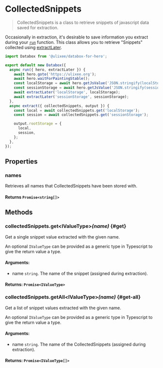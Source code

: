 # CollectedSnippets

> CollectedSnippets is a class to retrieve snippets of javascript data saved for extraction.

Occasionally in extraction, it's desirable to save information you extract during your [`run`](/docs/databox/basic-client/databox#constructor) function. This class allows you to retrieve "Snippets" collected using [extractLater](/docs/databox/advanced-client/runner#extract-later).

```js
import Databox from '@ulixee/databox-for-hero';

export default new Databox({
  async run({ hero, extractLater }) {
    await hero.goto('https://ulixee.org');
    await hero.waitForPaintingStable();
    const localStorage = await hero.getJsValue('JSON.stringify(localStorage)');
    const sessionStorage = await hero.getJsValue('JSON.stringify(sessionStorage)');
    await extractLater('localStorage', localStorage);
    await extractLater('sessionStorage', sessionStorage);
  },
  async extract({ collectedSnippets, output }) {
    const local = await collectedSnippets.get('localStorage');
    const session = await collectedSnippets.get('sessionStorage');

    output.rootStorage = {
      local,
      session,
    };
  },
});
```

## Properties

### names

Retrieves all names that CollectedSnippets have been stored with.

#### **Returns** `Promise<string[]>`

## Methods

### collectedSnippets.get<IValueType\>_(name)_ {#get}

Get a single snippet value extracted with the given name.

An optional `IValueType` can be provided as a generic type in Typescript to give the return value a type.

#### **Arguments**:

- name `string`. The name of the snippet (assigned during extraction).

#### **Returns**: `Promise<IValueType>`

### collectedSnippets.getAll<IValueType\>_(name)_ {#get-all}

Get a list of snippet values extracted with the given name.

An optional `IValueType` can be provided as a generic type in Typescript to give the return value a type.

#### **Arguments**:

- name `string`. The name of the CollectedSnippets (assigned during extraction).

#### **Returns**: `Promise<IValueType[]>`

